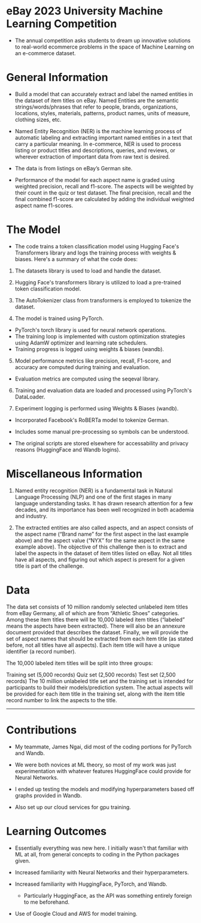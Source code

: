 # eBay 2023 University Machine Learning Competition

- The annual competition asks students to dream up innovative solutions to real-world ecommerce problems in the space of Machine Learning on an e-commerce dataset.

# General Information

- Build a model that can accurately extract and label the named entities in the dataset of item titles on eBay. Named Entities are the semantic strings/words/phrases that refer to people, brands, organizations, locations, styles, materials, patterns, product names, units of measure, clothing sizes, etc.

- Named Entity Recognition (NER) is the machine learning process of automatic labeling and extracting important named entities in a text that carry a particular meaning. In e-commerce, NER is used to process listing or product titles and descriptions, queries, and reviews, or wherever extraction of important data from raw text is desired.

- The data is from listings on eBay’s German site.

- Performance of the model for each aspect name is graded using weighted precision, recall and f1-score. The aspects will be weighted by their count in the quiz or test dataset. The final precision, recall and the final combined f1-score are calculated by adding the individual weighted aspect name f1-scores.

# The Model

- The code trains a token classification model using Hugging Face's Transformers library and logs the training process with weights & biases. Here's a summary of what the code does:

1. The datasets library is used to load and handle the dataset.

2. Hugging Face's transformers library is utilized to load a pre-trained token classification model.

3. The AutoTokenizer class from transformers is employed to tokenize the dataset.

4. The model is trained using PyTorch.
  - PyTorch's torch library is used for neural network operations.
  - The training loop is implemented with custom optimization strategies using AdamW optimizer and learning rate schedulers.
  - Training progress is logged using weights & biases (wandb).

5. Model performance metrics like precision, recall, F1-score, and accuracy are computed during training and evaluation.
  - Evaluation metrics are computed using the seqeval library.

6. Training and evaluation data are loaded and processed using PyTorch's DataLoader.

7. Experiment logging is performed using Weights & Biases (wandb).

- Incorporated Facebook's RoBERTa model to tokenize German.

- Includes some manual pre-processing so symbols can be understood.

- The original scripts are stored elsewhere for accessability and privacy reasons (HuggingFace and Wandb logins).

# Miscellaneous Information

1. Named entity recognition (NER) is a fundamental task in Natural Language Processing (NLP) and one of the first stages in many language understanding tasks. It has drawn research attention for a few decades, and its importance has been well recognized in both academia and industry.

3. The extracted entities are also called aspects, and an aspect consists of the aspect name (“Brand name” for the first aspect in the last example above) and the aspect value (“NYX” for the same aspect in the same example above). The objective of this challenge then is to extract and label the aspects in the dataset of item titles listed on eBay. Not all titles have all aspects, and figuring out which aspect is present for a given title is part of the challenge.

# Data

The data set consists of 10 million randomly selected unlabeled item titles from eBay Germany, all of which are from “Athletic Shoes” categories. Among these item titles there will be 10,000 labeled item titles (“labeled” means the aspects have been extracted). There will also be an annexure document provided that describes the dataset. Finally, we will provide the set of aspect names that should be extracted from each item title (as stated before, not all titles have all aspects). Each item title will have a unique identifier (a record number).

The 10,000 labeled item titles will be split into three groups:

Training set (5,000 records)
Quiz set (2,500 records)
Test set (2,500 records)
The 10 million unlabeled title set and the training set is intended for participants to build their models/prediction system. The actual aspects will be provided for each item title in the training set, along with the item title record number to link the aspects to the title.

---

# Contributions

- My teammate, James Ngai, did most of the coding portions for PyTorch and Wandb.

- We were both novices at ML theory, so most of my work was just experimentation with whatever features HuggingFace could provide for Neural Networks.

- I ended up testing the models and modifying hyperparameters based off graphs provided in Wandb.

- Also set up our cloud services for gpu training.

# Learning Outcomes

- Essentially everything was new here. I initially wasn't that familiar with ML at all, from general concepts to coding in the Python packages given.

- Increased familiarity with Neural Networks and their hyperparameters.

- Increased familiarity with HuggingFace, PyTorch, and Wandb.
  - Particularly HuggingFace, as the API was something entirely foreign to me beforehand.

- Use of Google Cloud and AWS for model training.
